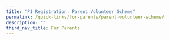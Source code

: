 ```yaml
---
title: "P1 Registration: Parent Volunteer Scheme"
permalink: /quick-links/for-parents/parent-volunteer-scheme/
description: ""
third_nav_title: For Parents
---
```

